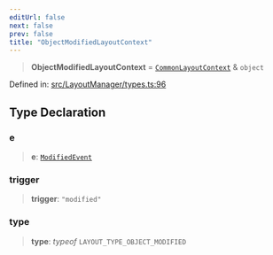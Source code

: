 ```yaml
---
editUrl: false
next: false
prev: false
title: "ObjectModifiedLayoutContext"
---
```


> **ObjectModifiedLayoutContext** = [`CommonLayoutContext`](/api/type-aliases/commonlayoutcontext/) & `object`

Defined in: [src/LayoutManager/types.ts:96](https://github.com/fabricjs/fabric.js/blob/9a792f4b7b8031f02ec7ea4ce8c99f810e45cfec/src/LayoutManager/types.ts#L96)

## Type Declaration

### e

> **e**: [`ModifiedEvent`](/api/interfaces/modifiedevent/)

### trigger

> **trigger**: `"modified"`

### type

> **type**: *typeof* `LAYOUT_TYPE_OBJECT_MODIFIED`
